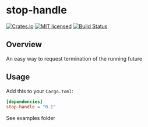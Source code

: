 # stop-handle
[![Crates.io][crates-badge]][crates-url]
[![MIT licensed][mit-badge]][mit-url]
[![Build Status](https://travis-ci.org/glebpom/stop-handle.svg?branch=master)](https://travis-ci.org/glebpom/stop-handle)

[crates-badge]: https://img.shields.io/crates/v/stop-handle.svg
[crates-url]: https://crates.io/crates/stop-handle
[mit-badge]: https://img.shields.io/badge/license-MIT-blue.svg
[mit-url]: LICENSE

## Overview
An easy way to request termination of the running future

## Usage

Add this to your `Cargo.toml`:
```toml
[dependencies]
stop-handle = "0.1"
```

See examples folder